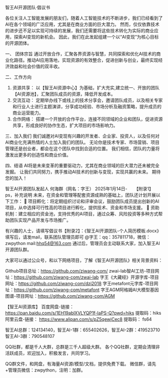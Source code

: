 
智王AI开源团队·倡议书

各位关注人工智能发展的朋友们，随着人工智能技术的不断进步，我们已经看到了AI在各个领域的广泛应用，尤其是在商业方面的巨大潜力。
然而，仅仅依靠技术的进步还不足以实现可持续的发展，我们还需要将这些技术转化为实际的商业应用，探索AI变现的新机会。
因此，我们在此发起组建一个以“AI变现”为核心目标的开源团体。

一、	团体宗旨
通过开放合作，汇聚各界资源与智慧，共同探索和优化AI技术的商业化路径。推动AI应用落地，实现资源的有效整合，促进创新与创业，最终实现经济效益和社会价值的双丰收。 

二、工作方向
1. 资源共享：
以【智王AI资源中心】为基础，扩大充实,建立统一、开放的团队【AI资源池】，汇聚团队成员的资源，降低开发成本。
2. 交流互动：
定期举办线下或线上的技术分享会，邀请团队成员，以及相关专家和行业人士进行主题演讲，分享成功经验、市场分析及融资策略，提升成员的商业运营能力。
3. 合作网络：
搭建一个开放的合作平台，连接不同领域的企业和团队，促进资源共享，形成良好的协作生态，扩大项目的市场影响力。

三、加入我们
我们诚邀对AI变现有兴趣的开发者、企业家、投资人，以及任何对AI商业化充满热情的人士加入我们的团队。
无论你是技术专家、市场营销、项目管理还是创业者，都会在这个团队中找到合适的位置。
我们相信，团队的力量将激发出更多的创造性和商业价值。

四、结语
AI将是未来变革的重要驱动力，尤其在商业领域的巨大潜力还未被完全发掘。
让我们共同努力，携手推动AI技术的创新与变现，实现共赢的未来。
期待您的加入！

智王AI开源团队发起人   何海群（网名：字王）
2025年1月14日-
 
【附录1】
ps，补充说明
未来，在资金和管理等配套资源成熟的基础上，团队还计划开展以下工作：
	项目孵化：将定期组织讨论和评审会议，鼓励团队成员提出创新的AI项目，从中选择可行性高的项目进行孵化，提供技术、资金和市场支援。
	资助机制：建立相应的资金池，支持优秀的AI项目，通过众筹、风险投资等多种方式帮助团队实现产品开发与市场推广。

有兴趣的人士，请填写倡议书【附录2】：《智王AI开源团队-个人简历模板.docx》
填写后，请发mail，联系团队管理员即可
@字王：qq：357811718，微信：zwpython  mail:hhq54@163.com
通过后，管理员会主动联系大家，加入智王AI开源团队群。

大家可以通过公众号，和以下网络项目，了解《智王AI开源团队》相关背景资料：
 
Github项目总址：https://github.com/ziwang-com/
zwai-lab智AI工坊-项目网址：https://github.com/ziwang-com/zwai-lab
字王《大藏经》开源字库-项目网址：https://github.com/ziwang-com/dzj2018
字王metafont元字库-项目网址：https://github.com/ziwang-com/metafont
字王AGM阿格姆AI大模型基因图谱-项目网址：https://github.com/ziwang-com/AGM

【智王AI资源库】
百度网盘-链接： https://pan.baidu.com/s/1EH19ablXVLYQP1f-IaPS-Q?pwd=hiks 提取码：hiks
阿里云盘-链接： https://www.alipan.com/s/pZ5qewjCec8 提取码： fs64

智王AI总群：124134140，智王AI-1群：655402626，智王AI-2群：419523710
智王AI-3群：790548107

QQ社群，都是千人大群，总群是三千人超级大群。
各个QQ社群，定期会清理非活跃成员，欢迎加入，积极发言，共同学习。

QQ群文件，和网盘，有海量AI资源/模型/文档，提供免费下载。
微信群，请先+管理员微信：zwpython，注明：加群。



